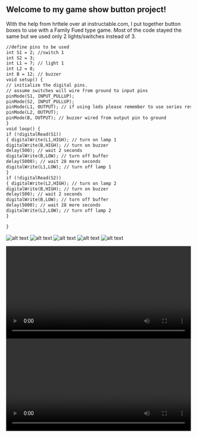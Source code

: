 ## Welcome to my game show button project!

With the help from hrttele over at instructable.com, I put together button boxes to use with a Family Fued type game. Most of the code stayed the same but we used only 2 lights/switches instead of 3.

```markdown
//define pins to be used
int S1 = 2; //switch 1
int S2 = 3;
int L1 = 7; // light 1
int L2 = 8;
int B = 12; // buzzer
void setup() { 
// initialize the digital pins.
// assume switches will wire from ground to input pins
pinMode(S1, INPUT_PULLUP);
pinMode(S2, INPUT_PULLUP);
pinMode(L1, OUTPUT); // if using leds please remember to use series resistors with them
pinMode(L2, OUTPUT);
pinMode(B, OUTPUT); // buzzer wired from output pin to ground 
}
void loop() {
if (!digitalRead(S1))
{ digitalWrite(L1,HIGH); // turn on lamp 1
digitalWrite(B,HIGH); // turn on buzzer
delay(500); // wait 2 seconds
digitalWrite(B,LOW); // turn off buffer
delay(5000); // wait 28 more seconds
digitalWrite(L1,LOW); // turn off lamp 1
}
if (!digitalRead(S2))
{ digitalWrite(L2,HIGH); // turn on lamp 2
digitalWrite(B,HIGH); // turn on buzzer
delay(500); // wait 2 seconds
digitalWrite(B,LOW); // turn off buffer
delay(5000); // wait 28 more seconds
digitalWrite(L2,LOW); // turn off lamp 2
}

}
```

![alt text](1.jpg "Box 1")
![alt text](2.JPEG "Box 1")
![alt text](3.JPEG "Box 1")
![alt text](4.JPEG "Box 1")
![alt text](final.JPEG "Box 1")

<div class="myvideo">
   <video  style="display:block; width:100%; height:auto;" controls>
       <source src="{{ site.baseurl }}/IMG_2762.MP4" type="video/mp4" />
          </video>
    <video  style="display:block; width:100%; height:auto;" controls>
       <source src="{{ site.baseurl }}/game_time.MP4" type="video/mp4" />
          </video>
</div>
